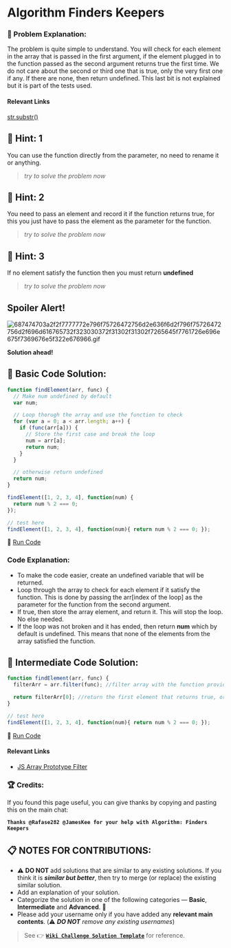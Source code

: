 # Algorithm Finders Keepers

### :checkered_flag: Problem Explanation:

The problem is quite simple to understand. You will check for each element in the array that is passed in the first argument, if the element plugged in to the function passed as the second argument returns true the first time. We do not care about the second or third one that is true, only the very first one if any. If there are none, then return undefined. This last bit is not explained but it is part of the tests used.

#### Relevant Links
[str.substr()](https://developer.mozilla.org/en-US/docs/Web/JavaScript/Reference/Global_Objects/String/substr)

## :speech_balloon: Hint: 1

You can use the function directly from the parameter, no need to rename it or anything.

> _try to solve the problem now_

## :speech_balloon: Hint: 2

You need to pass an element and record it if the function returns true, for this you just have to pass the element as the parameter for the function.

> _try to solve the problem now_

## :speech_balloon: Hint: 3

If no element satisfy the function then you must return **undefined**

> _try to solve the problem now_

## Spoiler Alert!

![687474703a2f2f7777772e796f75726472756d2e636f6d2f796f75726472756d2f696d616765732f323030372f31302f31302f7265645f7761726e696e675f7369676e5f322e676966.gif](https://files.gitter.im/FreeCodeCamp/Wiki/nlOm/thumb/687474703a2f2f7777772e796f75726472756d2e636f6d2f796f75726472756d2f696d616765732f323030372f31302f31302f7265645f7761726e696e675f7369676e5f322e676966.gif)

**Solution ahead!**

## :beginner: Basic Code Solution:

```javascript
function findElement(arr, func) {
  // Make num undefined by default
  var num;

  // Loop thorugh the array and use the function to check
  for (var a = 0; a < arr.length; a++) {
    if (func(arr[a])) {
      // Store the first case and break the loop
      num = arr[a];
      return num;
    }
  }

  // otherwise return undefined
  return num;
}

findElement([1, 2, 3, 4], function(num) {
  return num % 2 === 0;
});

// test here
findElement([1, 2, 3, 4], function(num){ return num % 2 === 0; });
```

:rocket: [Run Code](https://repl.it/CLn6/0)

### Code Explanation:

- To make the code easier, create an undefined variable that will be returned.
- Loop through the array to check for each element if it satisfy the function. This is done by passing the arr[index of the loop] as the parameter for the function from the second argument.
- If true, then store the array element, and return it. This will stop the loop. No else needed.
- If the loop was not broken and it has ended, then return **num** which by default is undefined. This means that none of the elements from the array satisfied the function.

## :sunflower: Intermediate Code Solution:

```javascript
function findElement(arr, func) {
  filterArr = arr.filter(func); //filter array with the function provided

  return filterArr[0]; //return the first element that returns true, or undefined if no elements return true
}

// test here
findElement([1, 2, 3, 4], function(num){ return num % 2 === 0; });
```

:rocket: [Run Code](https://repl.it/CLn7/0)

#### Relevant Links

- [JS Array Prototype Filter](https://github.com/FreeCodeCamp/FreeCodeCamp/wiki/JS-Array-Prototype-Filter)

### :trophy: Credits:

If you found this page useful, you can give thanks by copying and pasting this on the main chat:

**`Thanks @Rafase282 @JamesKee for your help with Algorithm: Finders Keepers`**

## :clipboard: NOTES FOR CONTRIBUTIONS:

- :warning: **DO NOT** add solutions that are similar to any existing solutions. If you think it is **_similar but better_**, then try to merge (or replace) the existing similar solution.
- Add an explanation of your solution.
- Categorize the solution in one of the following categories &mdash; **Basic**, **Intermediate** and **Advanced**. :traffic_light:
- Please add your username only if you have added any **relevant main contents**. (:warning: **_DO NOT_** _remove any existing usernames_)

> See :point_right: [**`Wiki Challenge Solution Template`**](Wiki-Template-Challenge-Solution) for reference.
